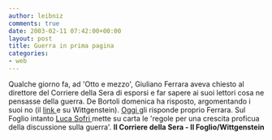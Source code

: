```yaml
---
author: leibniz
comments: true
date: 2003-02-11 07:42:00+00:00
layout: post
title: Guerra in prima pagina 
categories:
- web
---
```


Qualche giorno fa, ad 'Otto e mezzo', Giuliano Ferrara aveva chiesto al direttore del Corriere della Sera di esporsi e far sapere ai suoi lettori cosa ne pensasse della guerra. De Bortoli domenica ha risposto, argomentando i suoi no (il  [   link ](http://www.wittgenstein.it/html/ext100203.html)e su Wittgenstein).  [   Oggi ](http://www.corriere.it/edicola/index.jsp?path=COMMENTI&doc=FER)   gli risponde proprio Ferrara. Sul Foglio intanto  [   Luca Sofri ](http://www.ilfoglio.it/wittgenstein/)mette su carta le 'regole per una crescita proficua della discussione sulla guerra'. 
**Il Corriere della Sera - Il Foglio/Wittgenstein**
